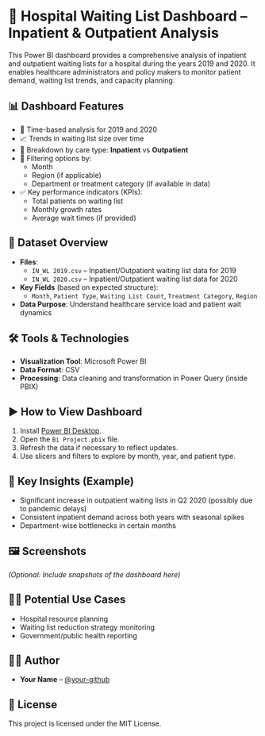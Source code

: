# 🏥 Hospital Waiting List Dashboard – Inpatient & Outpatient Analysis

This Power BI dashboard provides a comprehensive analysis of inpatient and outpatient waiting lists for a hospital during the years 2019 and 2020. It enables healthcare administrators and policy makers to monitor patient demand, waiting list trends, and capacity planning.

## 📊 Dashboard Features

- 📅 Time-based analysis for 2019 and 2020
- 📈 Trends in waiting list size over time
- 🏥 Breakdown by care type: **Inpatient** vs **Outpatient**
- 📍 Filtering options by:
  - Month
  - Region (if applicable)
  - Department or treatment category (if available in data)
- ✅ Key performance indicators (KPIs):
  - Total patients on waiting list
  - Monthly growth rates
  - Average wait times (if provided)

## 📁 Dataset Overview

- **Files**:
  - `IN_WL 2019.csv` – Inpatient/Outpatient waiting list data for 2019
  - `IN_WL 2020.csv` – Inpatient/Outpatient waiting list data for 2020
- **Key Fields** (based on expected structure):
  - `Month`, `Patient Type`, `Waiting List Count`, `Treatment Category`, `Region`
- **Data Purpose**: Understand healthcare service load and patient wait dynamics

## 🛠️ Tools & Technologies

- **Visualization Tool**: Microsoft Power BI
- **Data Format**: CSV
- **Processing**: Data cleaning and transformation in Power Query (inside PBIX)

## ▶️ How to View Dashboard

1. Install [Power BI Desktop](https://powerbi.microsoft.com/desktop/).
2. Open the `Bi Project.pbix` file.
3. Refresh the data if necessary to reflect updates.
4. Use slicers and filters to explore by month, year, and patient type.

## 📌 Key Insights (Example)

- Significant increase in outpatient waiting lists in Q2 2020 (possibly due to pandemic delays)
- Consistent inpatient demand across both years with seasonal spikes
- Department-wise bottlenecks in certain months

## 🖼️ Screenshots

*(Optional: Include snapshots of the dashboard here)*

## 👨‍⚕️ Potential Use Cases

- Hospital resource planning
- Waiting list reduction strategy monitoring
- Government/public health reporting

## 🧑‍💻 Author

- **Your Name** – [@your-github](https://github.com/your-github)

## 📄 License

This project is licensed under the MIT License.


